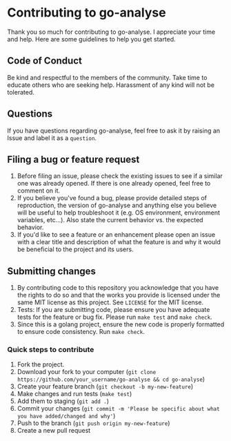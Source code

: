# Contributing to go-analyse

Thank you so much for contributing to go-analyse. I appreciate your time and help.
Here are some guidelines to help you get started.

## Code of Conduct

Be kind and respectful to the members of the community. Take time to educate
others who are seeking help. Harassment of any kind will not be tolerated.

## Questions

If you have questions regarding go-analyse, feel free to ask it by raising an Issue and label it as a `question`.

## Filing a bug or feature request

1. Before filing an issue, please check the existing issues to see if a
   similar one was already opened. If there is one already opened, feel free
   to comment on it.
1. If you believe you've found a bug, please provide detailed steps of
   reproduction, the version of go-analyse and anything else you believe will be
   useful to help troubleshoot it (e.g. OS environment, environment variables,
   etc...). Also state the current behavior vs. the expected behavior.
1. If you'd like to see a feature or an enhancement please open an issue with
   a clear title and description of what the feature is and why it would be
   beneficial to the project and its users.

## Submitting changes

1. By contributing code to this repository you acknowledge that you have the rights to do so and that the works
   you provide is licensed under the same MIT license as this project. See `LICENSE` for the MIT license.
1. Tests: If you are submitting code, please ensure you have adequate tests
   for the feature or bug fix. Please run `make test` and `make check`.
1. Since this is a golang project, ensure the new code is properly formatted to
   ensure code consistency. Run `make check`.

### Quick steps to contribute

1. Fork the project.
1. Download your fork to your computer (`git clone https://github.com/your_username/go-analyse && cd go-analyse`)
1. Create your feature branch (`git checkout -b my-new-feature`)
1. Make changes and run tests (`make test`)
1. Add them to staging (`git add .`)
1. Commit your changes (`git commit -m 'Please be specific about what you have added/changed and why'`)
1. Push to the branch (`git push origin my-new-feature`)
1. Create a new pull request
